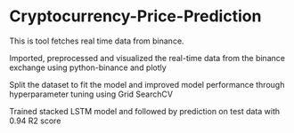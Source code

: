 # Cryptocurrency-Price-Prediction
This is tool fetches real time data from binance.

Imported, preprocessed and visualized the real-time data from the binance exchange using python-binance and plotly

Split the dataset to fit the model and improved model performance through hyperparameter tuning using Grid SearchCV

Trained stacked LSTM model and followed by prediction on test data with 0.94 R2 score
